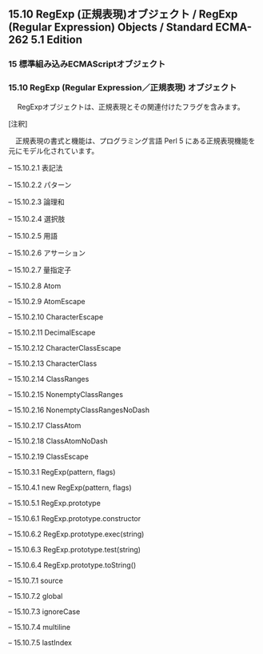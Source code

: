 15.10 RegExp (正規表現)オブジェクト / RegExp (Regular Expression) Objects / Standard ECMA-262 5.1 Edition
---------------------------------------------------------------------------------------------------------

### 15 標準組み込みECMAScriptオブジェクト

### 15.10 RegExp (Regular Expression／正規表現) オブジェクト

　 RegExpオブジェクトは、正規表現とその関連付けたフラグを含みます。

[注釈]

　正規表現の書式と機能は、プログラミング言語 Perl 5 にある正規表現機能を元にモデル化されています。

– 15.10.2.1 表記法

– 15.10.2.2 パターン

– 15.10.2.3 論理和

– 15.10.2.4 選択肢

– 15.10.2.5 用語

– 15.10.2.6 アサーション

– 15.10.2.7 量指定子

– 15.10.2.8 Atom

– 15.10.2.9 AtomEscape

– 15.10.2.10 CharacterEscape

– 15.10.2.11 DecimalEscape

– 15.10.2.12 CharacterClassEscape

– 15.10.2.13 CharacterClass

– 15.10.2.14 ClassRanges

– 15.10.2.15 NonemptyClassRanges

– 15.10.2.16 NonemptyClassRangesNoDash

– 15.10.2.17 ClassAtom

– 15.10.2.18 ClassAtomNoDash

– 15.10.2.19 ClassEscape

– 15.10.3.1 RegExp(pattern, flags)

– 15.10.4.1 new RegExp(pattern, flags)

– 15.10.5.1 RegExp.prototype

– 15.10.6.1 RegExp.prototype.constructor

– 15.10.6.2 RegExp.prototype.exec(string)

– 15.10.6.3 RegExp.prototype.test(string)

– 15.10.6.4 RegExp.prototype.toString()

– 15.10.7.1 source

– 15.10.7.2 global

– 15.10.7.3 ignoreCase

– 15.10.7.4 multiline

– 15.10.7.5 lastIndex
